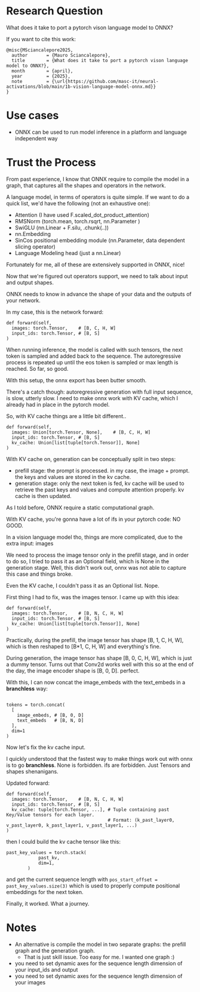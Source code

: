 # Research Question
What does it take to port a pytorch vison language model to ONNX?

If you want to cite this work:
```
@misc{MSciancalepore2025,
  author       = {Mauro Sciancalepore},
  title        = {What does it take to port a pytorch vison language model to ONNX?},
  month        = {april},
  year         = {2025},
  note         = {\url{https://github.com/masc-it/neural-activations/blob/main/1b-vision-language-model-onnx.md}}
}
```

# Use cases

- ONNX can be used to run model inference in a platform and language independent way

# Trust the Process

From past experience, I know that ONNX require to compile the model in a graph, that captures all the shapes and operators in the network.

A language model, in terms of operators is quite simple. If we want to do a quick list, we'd have the following (not an exhaustive one):

- Attention (I have used F.scaled_dot_product_attention)
- RMSNorm (torch.mean, torch.rsqrt, nn.Parameter )
- SwiGLU (nn.Linear + F.silu, .chunk(..))
- nn.Embedding
- SinCos positional embedding module (nn.Parameter, data dependent slicing operator)
- Language Modeling head (just a nn.Linear)

Fortunately for me, all of these are extensively supported in ONNX, nice!

Now that we're figured out operators support, we need to talk about input and output shapes.

ONNX needs to know in advance the shape of your data and the outputs of your network. 

In my case, this is the network forward:

```
def forward(self, 
  images: torch.Tensor,    # [B, C, H, W]
  input_ids: torch.Tensor, # [B, S]
)
```

When running inference, the model is called with such tensors, the next token is sampled and added back to the sequence. The autoregressive process is repeated up until the eos token is sampled or max length is reached. So far, so good.

With this setup, the onnx export has been butter smooth.

There's a catch though: autoregressive generation with full input sequence, is slow, utterly slow. I need to make onnx work with KV cache, which I already had in place in the pytorch model.

So, with KV cache things are a little bit different..

```
def forward(self, 
  images: Union[torch.Tensor, None],    # [B, C, H, W]
  input_ids: torch.Tensor, # [B, S]   
  kv_cache: Union[list[tuple[torch.Tensor]], None]
)
```

With KV cache on, generation can be conceptually split in two steps:

- prefill stage: the prompt is processed. in my case, the image + prompt. the keys and values are stored in the kv cache.
- generation stage: only the next token is fed, kv cache will be used to retrieve the past keys and values and compute attention properly. kv cache is then updated.

As I told before, ONNX require a static computational graph.

With KV cache, you're gonna have a lot of ifs in your pytorch code: NO GOOD.

In a vision language model tho, things are more complicated, due to the extra input: images

We need to process the image tensor only in the prefill stage, and in order to do so, I tried to pass it as an Optional field, which is None in the generation stage. Well, this didn't work out, onnx was not able to capture this case and things broke.

Even the KV cache, I couldn't pass it as an Optional list. Nope.

First thing I had to fix, was the images tensor. I came up with this idea:


```
def forward(self, 
  images: torch.Tensor,    # [B, N, C, H, W]
  input_ids: torch.Tensor, # [B, S]   
  kv_cache: Union[list[tuple[torch.Tensor]], None]
)
```

Practically, during the prefill, the image tensor has shape [B, 1, C, H, W], which is then reshaped to [B*1, C, H, W] and everything's fine.

During generation, the image tensor has shape [B, 0, C, H, W], which is just a dummy tensor. Turns out that Conv2d works well with this so at the end of the day, the image encoder shape is [B, 0, D]. perfect.

With this, I can now concat the image_embeds with the text_embeds in a **branchless** way:

```

tokens = torch.concat(
  [
    image_embeds, # [B, 0, D]
    text_embeds   # [B, N, D]
  ],
  dim=1
)
```

Now let's fix the kv cache input.

I quickly understood that the fastest way to make things work out with onnx is to go **branchless**. None is forbidden. ifs are forbidden. Just Tensors and shapes shenanigans.

Updated forward:
```
def forward(self, 
  images: torch.Tensor,    # [B, N, C, H, W]
  input_ids: torch.Tensor, # [B, S]   
  kv_cache: tuple[torch.Tensor, ...], # Tuple containing past Key/Value tensors for each layer.
                                      # Format: (k_past_layer0, v_past_layer0, k_past_layer1, v_past_layer1, ...)
)
```

then I could build the kv cache tensor like this:

```
past_key_values = torch.stack(
            past_kv,
            dim=1,
        )
```

and get the current sequence length with `pos_start_offset = past_key_values.size(3)` which is used to properly compute positional embeddings for the next token.

Finally, it worked. What a journey.

# Notes

- An alternative is compile the model in two separate graphs: the prefill graph and the generation graph.
  - That is just skill issue. Too easy for me. I wanted one graph :)
- you need to set dynamic axes for the sequence length dimension of your input_ids and output
- you need to set dynamic axes for the sequence length dimension of your images


